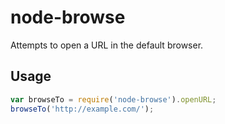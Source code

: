 # node-browse

Attempts to open a URL in the default browser.

## Usage

```js
var browseTo = require('node-browse').openURL;
browseTo('http://example.com/');
```
